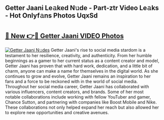 ## Getter Jaani Le𝚊ked N𝚞de - Part-ztr Video Le𝚊ks - Hot Onlyf𝚊ns Photos UqxSd

# <h2><a href="http://ac31681.deff.icu/?id=Getter+Jaani">🔗 New 👉🔴 Getter Jaani VIDEO Photos</a></h2>

[![Getter Jaani N𝚞des](https://i.imgur.com/rIISA9y.gif)](http://ac31681.deff.icu/?id=Getter+Jaani)
Getter Jaani's rise to social media stardom is a testament to her resilience, creativity, and authenticity. From her humble beginnings as a gamer to her current status as a content creator and model, Getter Jaani has proven that with hard work, dedication, and a little bit of charm, anyone can make a name for themselves in the digital world. As she continues to grow and evolve, Getter Jaani remains an inspiration to her fans and a force to be reckoned with in the world of social media. Throughout her social media career, Getter Jaani has collaborated with various influencers, content creators, and brands. Some of her most notable collaborations include working with fellow YouTuber and gamer, Chance Sutton, and partnering with companies like Boost Mobile and Nike. These collaborations not only helped expand her reach but also allowed her to explore new opportunities and creative avenues.
